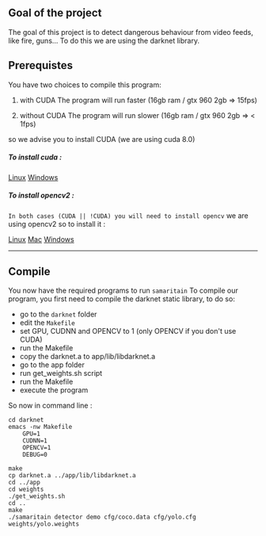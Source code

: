 ## Goal of the project

The goal of this project is to detect dangerous behaviour from video feeds, like fire, guns...
To do this we are using the darknet library.

## Prerequistes

You have two choices to compile this program:

1. with CUDA
  The program will run faster (16gb ram / gtx 960 2gb => 15fps)

2. without CUDA
  The program will run slower (16gb ram / gtx 960 2gb => < 1fps)

so we advise you to  install CUDA (we are using cuda 8.0)
##### To install cuda :
[Linux](https://doc.ubuntu-fr.org/cuda)
[Windows](https://developer.nvidia.com/cuda-downloads)

##### To install opencv2 :
`In both cases (CUDA || !CUDA) you will need to install opencv`
we are using opencv2 so to install it :

[Linux](https://doc.ubuntu-fr.org/opencv)
[Mac](https://jjyap.wordpress.com/2014/05/24/installing-opencv-2-4-9-on-mac-osx-with-python-support/)
[Windows](http://docs.opencv.org/2.4/doc/tutorials/introduction/windows_install/windows_install.html)

---

## Compile

You now have the required programs to run `samaritain`
To compile our program, you first need to compile the darknet static library, to do so:
- go to the `darknet` folder
- edit the `Makefile`
- set GPU, CUDNN and OPENCV to 1 (only OPENCV if you don't use CUDA)
- run the Makefile
- copy the darknet.a to app/lib/libdarknet.a
- go to the app folder
- run get_weights.sh script
- run the Makefile
- execute the program

So now in command line :
``` shell
cd darknet
emacs -nw Makefile
    GPU=1
    CUDNN=1
    OPENCV=1
    DEBUG=0

make
cp darknet.a ../app/lib/libdarknet.a
cd ../app
cd weights
./get_weights.sh
cd ..
make
./samaritain detector demo cfg/coco.data cfg/yolo.cfg weights/yolo.weights
```
